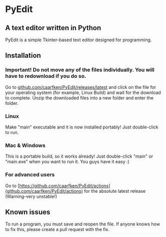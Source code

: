 # PyEdit
## A text editor written in Python

PyEdit is a simple Tkinter-based text editor designed for programming.

## Installation
### Important! Do not move any of the files individually. You will have to redownload if you do so.

Go to [github.com/caarfken/PyEdit/releases/latest](https://github.com/caarfken/PyEdit/releases/latest) and click on the file for your operating system (for example, Linux Build) and wait for the download to complete. Unzip the downloaded files into a new folder and enter the folder.
### Linux
Make "main" executable and it is now installed portably! Just double-click to run.
### Mac & Windows
This is a portable build, so it works already! Just double-click "main" or "main.exe" when you want to run it. You guys have it easy :)
### For advanced users
Go to [https://github.com/caarfken/PyEdit/actions](github.com/caarfken/PyEdit/actions) for the absolute latest release (Warning-very unstable!)



## Known issues

To run a program, you must save and reopen the file. If anyone knows how to fix this, please create a pull request with the fix.